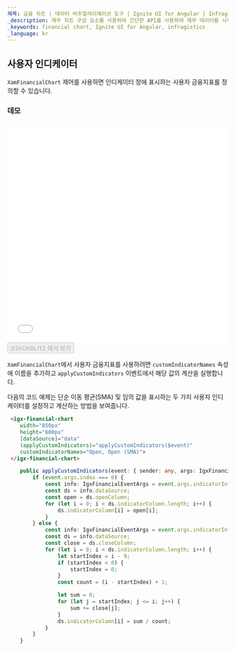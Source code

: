```yaml
---
제목: 금융 차트 | 데이터 비주얼라이제이션 도구 | Ignite UI for Angular | Infragistics | 사용자 인디케이터
_description: 재무 차트 구성 요소를 사용하여 간단한 API를 사용하여 재무 데이터를 시각화하십시오. 자세한 정보는 데모, 종속성, 사용법 및 도구 모음을보십시오.
_keywords: financial chart, Ignite UI for Angular, infragistics
_language: kr
---
```


## 사용자 인디케이터

`XamFinancialChart` 제어를 사용하면 인디케이터 창에 표시하는 사용자 금융지표를 정의할 수 있습니다.

### 데모

<div class="sample-container loading" style="height: 500px">
    <iframe id="financial-chart-custom-indicators-iframe" src='{environment:dvDemosBaseUrl}/charts/financial-chart-custom-indicators' width="100%" height="100%" seamless frameBorder="0" onload="onXPlatSampleIframeContentLoaded(this);"></iframe>
</div>
<div>
    <button data-localize="stackblitz" disabled class="stackblitz-btn"   data-iframe-id="financial-chart-custom-indicators-iframe" data-demos-base-url="{environment:dvDemosBaseUrl}">STACKBLITZ 에서 보기
    </button>
</div>

<div class="divider--half"></div>

`XamFinancialChart`에서 사용자 금융지표를 사용하려면 `customIndicatorNames` 속성에 이름을 추가하고 `applyCustomIndicators` 이벤트에서 해당 값의 계산을 실행합니다.

다음의 코드 예제는 단순 이동 평균(SMA) 및 임의 값을 표시하는 두 가지 사용자 인디케이터를 설정하고 계산하는 방법을 보여줍니다.

```html
 <igx-financial-chart
    width="850px"
    height="600px"
    [dataSource]="data"
    (applyCustomIndicators)="applyCustomIndicators($event)"
    customIndicatorNames="Open, Open (SMA)">
 </igx-financial-chart>
```

```ts
    public applyCustomIndicators(event: { sender: any, args: IgxFinancialChartCustomIndicatorArgs }) {
        if (event.args.index === 0) {
            const info: IgxFinancialEventArgs = event.args.indicatorInfo;
            const ds = info.dataSource;
            const open = ds.openColumn;
            for (let i = 0; i < ds.indicatorColumn.length; i++) {
                ds.indicatorColumn[i] = open[i];
            }
        } else {
            const info: IgxFinancialEventArgs = event.args.indicatorInfo;
            const ds = info.dataSource;
            const close = ds.closeColumn;
            for (let i = 0; i < ds.indicatorColumn.length; i++) {
                let startIndex = i - 9;
                if (startIndex < 0) {
                    startIndex = 0;
                }
                const count = (i - startIndex) + 1;

                let sum = 0;
                for (let j = startIndex; j <= i; j++) {
                    sum += close[j];
                }
                ds.indicatorColumn[i] = sum / count;
            }
        }
    }
```
